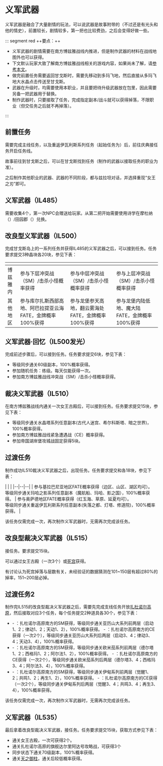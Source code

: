 # 义军武器
<FloatTOC /> 

义军武器是融合了大量剧情的玩法，可以说武器是故事附带的（不过还是有光头和他的情史），前置较长，剧情较多，第一把也比较费劲，之后会变得好做一些。

::: segment red
++要点：++

- 义军武器的剧情需要在南方博兹雅战线内推进，但是制作武器的材料在战线地图外也可以获得。
- 下文默认玩家大致了解南方博兹雅战线相关的游戏内容，如果尚未了解，请[参考本文](./bozjan.md)。
- 做完前置任务需要返回甘戈斯时，需要先移动到多玛飞地，然后直接从多玛飞地大水晶点击传送至甘戈斯。
- 武器在升级时，均需要使用本职业，并且要把待升级武器放在包里，因此需要另备一把武器用于替换。
- 制作武器时，只要接取了任务，完成指定副本/战斗就可以获得掉落，不限职业（但交任务之后就不再掉落）。

:::

## 前置任务

需要完成主线任务<quest name="暗影之逆焰" />，以及重返伊瓦利斯系列任务（起始任务为<quest name="被通缉的剧团" />）后，前往<Pos name="黄金港" :x="12.2" :y="12.3" />庆典接任务<quest name="失传的圣遗物" type="plus"/>开启任务线。

故事前往到甘戈斯之后，可以在甘戈斯找到任务<quest name="重现“女王之刃”" type="plus"/>（制作的武器以接取任务的职业为准）。

之后制作其他职业的武器、武器的不同阶段，都与兹拉坦<Pos name="甘戈斯" :x="6.1" :y="4.9" />对话，并选择重现“女王之刃”即可。

## 义军武器（IL485）

需要收集4个<item name="萨维奈灵鳞粉" />，第一次NPC会赠送给玩家。从第二把开始需要使用诗学在摩杜纳（<Pos name="摩杜纳" :x="22.7" :y="6.7" />）/田园郡（<Pos name="田园郡" :x="5.8" :y="5.3" />）兑换。

## 改良型义军武器（IL500）

完成甘戈斯岛上的一系列任务并获得IL485的义军武器之后，可以接到任务<quest name="将记忆固定在义军武器之上" type="plus"/>。任务要求提交3种晶块各20块，参见下表：

|  | <item name="烦恼的记忆晶块" /> | <item name="悲伤的记忆晶块" /> | <item name="恐惧的记忆晶块" /> | 
|--|--|--|--|
| 博兹雅内 | 参与下层冲突战（SM）/击杀小怪概率获得 | 参与中层冲突战（SM）/击杀小怪概率获得 | 参与上层冲突战（SM）/击杀小怪概率获得 |
| 其他地区 | 参与库尔扎斯西部高地、阿巴拉提亚云海FATE，金牌概率100%获得 | 参与龙堡参天高地，翻云雾海处FATE，金牌概率100%获得 | 参与龙堡内陆低地、魔大陆FATE，金牌概率100%获得 |

## 义军武器·回忆（IL500发光）

完成前述步骤后，可以接到任务<quest name="将勇猛的记忆固定在义军武器之上" type="plus"/>。任务要求提交<item name="勇猛的记忆晶块" />6块，参见下表：

- 等级同步通关60级副本，100%概率获得。
- 参加随机任务：练级。每天仅能获得一次。
- 参加南方博兹雅战线冲突战（SM）/击杀小怪概率获得。

## 裁决义军武器（IL510）

在南方博兹雅战线内通关一次女王古殿后，可以接到任务<quest name="义军武器，变形" type="plus"/>。任务要求提交<item name="厌恶的记忆晶块" />15块，参见下表：

- 等级同步通关水晶塔系列任意副本(古代人迷宫、希尔科斯塔、暗之世界)，100%概率获得。
- 参加南方博兹雅战线紧急遭遇战（CE）概率获得。
- 参加帝国湖岸堡攻城战固定获得5块。

## 过渡任务

制作成功IL510裁决义军武器之后，出现任务<quest name="球状物体，前来救急" type="plus"/>。任务要求提交<item name="不祥的记忆晶块" />和<item name="忌讳的记忆晶块" />各18块，参见下表：

| <item name="不祥的记忆晶块" /> | <item name="忌讳的记忆晶块" /> |
|--|--|--|
| 参与基拉巴尼亚地区FATE概率获得（边区、山区、湖区均可）。<br>等级同步通关玛哈之影系列任意副本（魔航船、玛哈、影之国），100%概率获得。 | 参与奥萨德地区FATE概率获得（红玉海、草原、延夏均可）。<br>等级同步通关重返伊瓦利斯系列任意副本(失落之都、灯塔、修道院)，100%概率获得。 |

该任务仅需完成一次，再次制作义军武器时，无需再次完成该任务。

## 改良型裁决义军武器（IL515）

接任务<quest name="义军武器的崭新未来" type="plus"/>。要求提交15块<item name="被丢掉的遗物" />。

可以通过女王古殿（一次3个）或[死宫](/topic/dd.md)获得。

有讨论认为死宫掉落与层数有关，未经验证的数据猜测在101~150层有超过80%的掉率，151~200层必掉。

## 过渡任务2
  
制作完IL515的改良型裁决义军武器之后，需要先完成支线任务开放[扎杜诺尔高原](./bozjan.md)，然后接取对应3个任务，每个任务提交2种道具各30个，参见下表：

- <quest name="机械零件与灵药" type="plus"/>
  - <item name="超小型传动轴" />：扎杜诺尔高原南方的SM获得，等级同步通关亚历山大系列前两层（启动1、2；律动1、2；天动1、2），100%概率获得。
  - <item name="超小型弹簧" />：扎杜诺尔高原南方的CE获得（一次2个），等级同步通关亚历山大系列后两层（启动3、4；律动3、4；天动3、4），100%概率获得。
- <quest name="战斗记录与特殊合金" type="plus"/>
  - <item name="激战的战斗记录：第一集" />：扎杜诺尔高原南方的SM获得，等级同步通关欧米茄系列前两层（德尔塔1、2；西格玛1、2；阿尔法1、2），100%概率获得。
  - <item name="激战的战斗记录：第二集" />：扎杜诺尔高原南方的CE获得（一次2个），等级同步通关欧米茄系列后两层（德尔塔3、4；西格玛3、4；阿尔法3、4），100%概率获得。
- <quest name="记忆晶块与术式" type="plus"/>
  - <item name="沉重的记忆晶块" />：扎杜诺尔高原南方的SM获得，等级同步通关伊甸系列前两层（觉醒1、2；共鸣1、2；再生1、2），100%概率获得。
  - <item name="粗暴的记忆晶块" />：扎杜诺尔高原南方的CE获得（一次2个），等级同步通关伊甸系列后两层（觉醒3、4；共鸣3、4；再生3、4），100%概率获得。

该任务仅需完成一次，再次制作义军武器时，无需再次完成该任务。

## 义军武器（IL535）

最后拿着改良型裁决义军武器，接任务<quest name="真正的义军武器" type="plus"/>。任务要求提交15块<item name="光辉的激情晶块" />，获取方式参见下表：
- 通关女王古殿，一次可获得2个。
- 通关扎杜诺尔高原的旗舰达尔里阿达号攻略战，可获得3个
- 同步状态下通关70级副本，100%概率获得。
- 通关[天之御柱](/topic/dd.md)，通关后较低概率获得。
